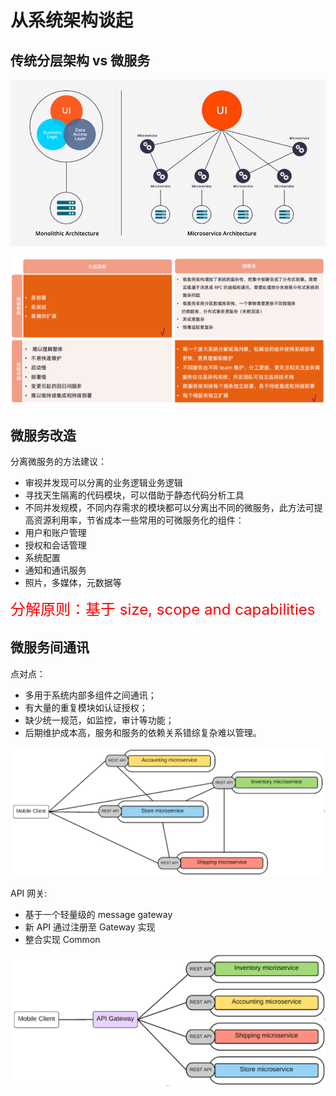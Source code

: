 # 从系统架构谈起
## 传统分层架构 vs 微服务
![传统分层架构 vs 微服务](images/%E4%BC%A0%E7%BB%9F%E5%88%86%E5%B1%82%E6%9E%B6%E6%9E%84vs%E5%BE%AE%E6%9C%8D%E5%8A%A1.png)

![传统分层架构 vs 微服务](images/%E4%BC%A0%E7%BB%9F%E5%88%86%E5%B1%82%E6%9E%B6%E6%9E%84vs%E5%BE%AE%E6%9C%8D%E5%8A%A12.png)

## 微服务改造
分离微服务的方法建议：

- 审视并发现可以分离的业务逻辑业务逻辑
- 寻找天生隔离的代码模块，可以借助于静态代码分析工具
- 不同并发规模，不同内存需求的模块都可以分离出不同的微服务，此方法可提高资源利用率，节省成本一些常用的可微服务化的组件：
- 用户和账户管理
- 授权和会话管理
- 系统配置
- 通知和通讯服务
- 照片，多媒体，元数据等

<font color=red size=5>分解原则：基于 size, scope and capabilities</font>

## 微服务间通讯
点对点：

- 多用于系统内部多组件之间通讯；
- 有大量的重复模块如认证授权；
- 缺少统一规范，如监控，审计等功能；
- 后期维护成本高，服务和服务的依赖关系错综复杂难以管理。

![微服务间通讯](images/%E5%BE%AE%E6%9C%8D%E5%8A%A1%E9%97%B4%E9%80%9A%E8%AE%AF-%E7%82%B9%E5%AF%B9%E7%82%B9.png)

API 网关:

- 基于一个轻量级的 message gateway
- 新 API 通过注册至 Gateway 实现
- 整合实现 Common

![微服务间通讯](images/%E5%BE%AE%E6%9C%8D%E5%8A%A1%E9%97%B4%E9%80%9A%E8%AE%AF-API%E7%BD%91%E5%85%B3.png)
